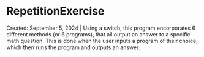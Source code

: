 # RepetitionExercise
Created: September 5, 2024 | Using a switch, this program encorporates 6 different  methods (or 6 programs), that all output an answer to a specific math question.  This is done when the user inputs a program of their choice, which then runs the program and outputs an answer.
